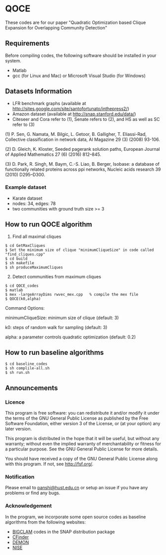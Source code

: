 # QOCE
These codes are for our paper "Quadratic Optimization based Clique Expansion for Overlapping Community Detection"

## Requirements
Before compiling codes, the following software should be installed in your system.
- Matlab
- gcc (for Linux and Mac) or Microsoft Visual Studio (for Windows)

## Datasets Information
- LFR benchmark graphs (available at http://sites.google.com/site/santofortunato/inthepress2/)
- Amazon dataset (available at http://snap.stanford.edu/data/)
- Citeseer and Cora refer to (1), Senate refers to (2), and HS as well as SC refer to (3)  

(1) P. Sen, G. Namata, M. Bilgic, L. Getoor, B. Galligher, T. Eliassi-Rad, Collective classification in network data, AI Magazine 29 (3) (2008) 93-106.

(2) D. Gleich, K. Kloster, Seeded pagerank solution paths, European Journal of Applied Mathematics 27 (6) (2016) 812–845.

(3) D. Park, R. Singh, M. Baym, C.-S. Liao, B. Berger, Isobase: a database of functionally related proteins across ppi networks, Nucleic acids research 39 (2010) D295–D300.

### Example dataset
- Karate dataset
- nodes: 34, edges: 78
- two communities with ground truth size >= 3

## How to run QOCE algorithm
1. Find all maximal cliques
```
$ cd GetMaxCliques
$ Set the minimum size of clique "minimumCliqueSize" in code called "find_cliques.cpp"
$ cd build
$ sh makefile
$ sh produceMaximumCliques
```
2. Detect communities from maximum cliques
```
$ cd QOCE_codes 
$ matlab 
$ mex -largeArrayDims rwvec_mex.cpp   % compile the mex file 
$ QOCE(k0,alpha) 
```
Command Options:

minimumCliqueSize: minimum size of clique (default: 3)

k0: steps of random walk for sampling (default: 3)

alpha: a parameter controls quadratic optimization (default: 0.2)

## How to run baseline algorithms
```
$ cd baseline_codes
$ sh complile-all.sh
$ sh run.sh
```

## Announcements

### Licence
This program is free software: you can redistribute it and/or modify it under the terms of the GNU General Public License as published by the Free Software Foundation, either version 3 of the License, or (at your option) any later version.

This program is distributed in the hope that it will be useful, but without any warranty; without even the implied warranty of merchantability or fitness for a particular purpose. See the GNU General Public License for more details.

You should have received a copy of the GNU General Public License along with this program. If not, see http://fsf.org/.

### Notification
Please email to panshi@hust.edu.cn or setup an issue if you have any problems or find any bugs.

### Acknowledgement
In the program, we incorporate some open source codes as baseline algorithms from the following websites:
- [BIGCLAM](http://snap.stanford.edu/snap/download.html) codes in the SNAP distribution package
- [CFinder](http://hal.elte.hu/cfinder/wiki/?n=Main.Software)
- [DEMON](http://www.michelecoscia.com/?page_id=42)
- [NISE](http://lab.icc.skku.ac.kr/~jjwhang/codes/cikm2013/nise.html)
